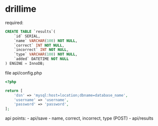 # drillime

required: 

```sql
CREATE TABLE `results`(
    `id` SERIAL,
    `name` VARCHAR(100) NOT NULL,
    `correct` INT NOT NULL,
    `incorrect` INT NOT NULL,
    `type` VARCHAR(100) NOT NULL,
    `added` DATETIME NOT NULL
) ENGINE = InnoDB;

```

file api/config.php
```php
<?php

return [
    'dsn' => 'mysql:host=location;dbname=database_name',
    'username' => 'username',
    'password' => 'password',
];

```

api points: 
    - api/save
        - name, correct, incorrect, type (POST)
    - api/results